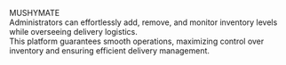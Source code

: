MUSHYMATE<br>
Administrators can effortlessly add, remove, and monitor inventory levels while overseeing delivery logistics.<br>
This platform guarantees smooth operations, maximizing control over inventory and ensuring efficient delivery management.
